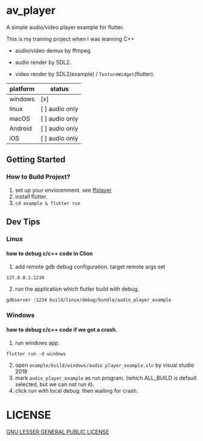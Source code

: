 # av_player

A simple audio/video player example for flutter.

This is my training project when I was learning C++

* audio/video demux by ffmpeg.

* audio render by SDL2.

* video render by SDL2(example) / `TextureWidget`(flutter).

| platform | status         |
| -------- | -------------- |
| windows  | [x]            |
| linux    | [ ] audio only |
| macOS    | [ ] audio only |
| Android  | [ ] audio only |
| iOS      | [ ] audio only |

## Getting Started

### How to Build Projext?

1. set up your enviorenment. see [ffplayer](ffplayer/README.md)
2. install flutter.
3. `cd example & flutter run`

## Dev Tips

### Linux

#### how to debug c/c++ code in Clion

1. add remote gdb debug configuration. target remote args set

```
127.0.0.1:1234
```

2. run the application which flutter build with debug.

```shell
gdbserver :1234 build/linux/debug/bundle/audio_player_example
```

### Windows

#### how to debug c/c++ code if we got a crash.

1. run windows app.

```shell
flutter run -d windows
```

2. open `example/build/windows/audio_player_example.sln` by visual studio 2019
3. mark `audio_player_example` as run program. (which ALL_BUILD is default selected, but we can not run it).
4. click run with local debug. then waiting for crash.

# LICENSE

[GNU LESSER GENERAL PUBLIC LICENSE](LICENSE)